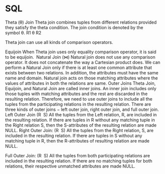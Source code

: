 # SQL

Theta (θ) Join
Theta join combines tuples from different relations provided they satisfy the theta condition. The join condition is denoted by the symbol θ.
R1 θ R2

Theta join can use all kinds of comparison operators.


Equijoin
When Theta join uses only equality comparison operator, it is said to be equijoin. 
Natural Join (⋈)
Natural join does not use any comparison operator. It does not concatenate the way a Cartesian product does. We can perform a Natural Join only if there is at least one common attribute that exists between two relations. In addition, the attributes must have the same name and domain.
Natural join acts on those matching attributes where the values of attributes in both the relations are same.
Outer Joins
Theta Join, Equijoin, and Natural Join are called inner joins. An inner join includes only those tuples with matching attributes and the rest are discarded in the resulting relation. Therefore, we need to use outer joins to include all the tuples from the participating relations in the resulting relation. There are three kinds of outer joins − left outer join, right outer join, and full outer join.
Left Outer Join (R  S)
All the tuples from the Left relation, R, are included in the resulting relation. If there are tuples in R without any matching tuple in the Right relation S, then the S-attributes of the resulting relation are made NULL.
Right Outer Join: (R  S)
All the tuples from the Right relation, S, are included in the resulting relation. If there are tuples in S without any matching tuple in R, then the R-attributes of resulting relation are made NULL.

Full Outer Join: (R  S)
All the tuples from both participating relations are included in the resulting relation. If there are no matching tuples for both relations, their respective unmatched attributes are made NULL.
